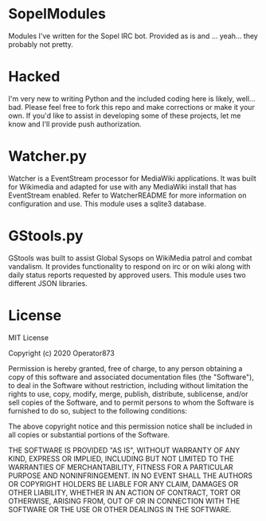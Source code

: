# SopelModules
Modules I've written for the Sopel IRC bot. Provided as is and ... yeah... they probably not pretty.

# Hacked
I'm very new to writing Python and the included coding here is likely, well... bad. Please feel free to fork this repo and make corrections or make it your own. If you'd like to assist in developing some of these projects, let me know and I'll provide push authorization.

# Watcher.py
Watcher is a EventStream processor for MediaWiki applications. It was built for Wikimedia and adapted for use with any MediaWiki install that has EventStream enabled. Refer to WatcherREADME for more information on configuration and use. This module uses a sqlite3 database.

# GStools.py
GStools was built to assist Global Sysops on WikiMedia patrol and combat vandalism. It provides functionality to respond on irc or on wiki along with daily status reports requested by approved users. This module uses two different JSON libraries.

# License
MIT License

Copyright (c) 2020 Operator873

Permission is hereby granted, free of charge, to any person obtaining a copy
of this software and associated documentation files (the "Software"), to deal
in the Software without restriction, including without limitation the rights
to use, copy, modify, merge, publish, distribute, sublicense, and/or sell
copies of the Software, and to permit persons to whom the Software is
furnished to do so, subject to the following conditions:

The above copyright notice and this permission notice shall be included in all
copies or substantial portions of the Software.

THE SOFTWARE IS PROVIDED "AS IS", WITHOUT WARRANTY OF ANY KIND, EXPRESS OR
IMPLIED, INCLUDING BUT NOT LIMITED TO THE WARRANTIES OF MERCHANTABILITY,
FITNESS FOR A PARTICULAR PURPOSE AND NONINFRINGEMENT. IN NO EVENT SHALL THE
AUTHORS OR COPYRIGHT HOLDERS BE LIABLE FOR ANY CLAIM, DAMAGES OR OTHER
LIABILITY, WHETHER IN AN ACTION OF CONTRACT, TORT OR OTHERWISE, ARISING FROM,
OUT OF OR IN CONNECTION WITH THE SOFTWARE OR THE USE OR OTHER DEALINGS IN THE
SOFTWARE.
